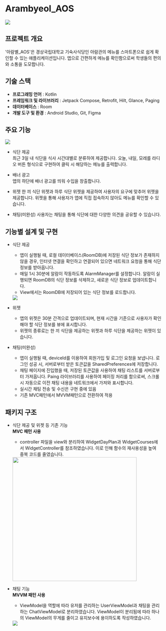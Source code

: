 # Arambyeol_AOS
<img src="https://github.com/user-attachments/assets/3def15cf-5ac0-4ac4-8dea-491aa9deea07"/>

## 프로젝트 개요
'아람별_AOS'은 경상국립대학교 기숙사식당인 아람관의 메뉴를 스마트폰으로 쉽게 확인할 수 있는 애플리케이션입니다.
앱으로 간편하게 메뉴를 확인함으로써 학생들의 편의와 소통을 도모합니다.

## 기술 스택
- **프로그래밍 언어** : Kotlin
- **프레임워크 및 라이브러리** : Jetpack Compose, Retrofit, Hilt, Glance, Paging
- **데이터베이스** : Room
- **개발 도구 및 환경** : Android Studio, Git, Figma

## 주요 기능
<img src="https://github.com/user-attachments/assets/928f618d-91b7-403d-89b5-d64a95d5307c"/>

- 식단 제공  
  최근 3일 내 식단을 식사 시간대별로 분류하여 제공합니다. 오늘, 내일, 모레를 라디오 버튼 형식으로 구현하여 클릭 시 해당하는 메뉴를 출력합니다.
  
- 배너 광고  
  앱의 하단에 배너 광고를 띄워 수입을 창출합니다.
  
- 위젯
  한 끼 식단 위젯과 하루 식단 위젯을 제공하여 사용자의 요구에 맞추어 위젯을 제공합니다.
  위젯을 통해 사용자가 앱에 직접 접속하지 않아도 메뉴를 확인할 수 있습니다.

- 채팅(미완성)
  사용자는 채팅을 통해 식단에 대한 다양한 의견을 공유할 수 있습니다.

## 기능별 설계 및 구현
- 식단 제공
  - 앱이 실행될 때, 로컬 데이터베이스(RoomDB)에 저장된 식단 정보가 존재하지 않을 경우, 인터넷 연결을 확인하고 연결되어 있으면 네트워크 요청을 통해 식단정보를 받아옵니다.
  - 매일 1시 30분에 알람이 작동하도록 AlarmManager를 설정합니다. 알람이 실행되면 RoomDB의 식단 정보를 삭제하고, 새로운 식단 정보로 업데이트합니다.
  - View에서는 RoomDB에 저장되어 있는 식단 정보를 로드합니다.
  <img src="https://github.com/user-attachments/assets/cdbf2147-9275-4e03-8451-5529cc06fcfc"/>
  
- 위젯
  - 앱의 위젯은 30분 간격으로 업데이트되며, 현재 시간을 기준으로 사용자가 확인해야 할 식단 정보를 뷰에 표시합니다.
  - 위젯의 종류로는 한 끼 식단을 제공하는 위젯과 하루 식단을 제공하는 위젯이 있습니다.

- 채팅(미완성)
  - 앱이 실행될 때, deviceId를 이용하여 회원가입 및 로그인 요청을 보냅니다.
    로그인 성공 시, 서버로부터 받은 토큰값을 SharedPreferences에 저장합니다.
  - 채팅 페이지에 진입했을 때, 저장된 토큰값을 사용하여 채팅 리스트를 서버로부터 가져옵니다.
    Paing 라이브러리를 사용하여 페이징 처리를 함으로써, 스크롤 시 자동으로 이전 채팅 내용을 네트워크에서 가져와 표시합니다.
  - 실시간 채팅 전송 및 수신은 구현 중에 있음
  - 기존 MVC패턴에서 MVVM패턴으로 전환하여 적용

## 패키지 구조
- 식단 제공 및 위젯 등 기존 기능  
  **MVC 패턴 사용**  
  - controller 파일을 view와 분리하여 WidgetDayPlan과 WidgetCourses에서 WidgetController를 참조하였습니다. 이로 인해 함수의 재사용성을 높여 중복 코드를 줄였습니다.
  <img src="https://github.com/user-attachments/assets/3ce1430c-4dd8-42e4-866b-fe70a6e950bc" width="400rem"/>

- 채팅 기능  
  **MVVM 패턴 사용**  
  - ViewModel을 역할에 따라 유저를 관리하는 UserViewModel과 채팅을 관리하는 ChatViewModel로 분리하였습니다. ViewModel이 분리됨에 따라 하나의 ViewModel의 무게를 줄이고 유지보수에 용이하도록 작성하였습니다.
  <img src="https://github.com/user-attachments/assets/8c4d88ef-b49a-45b1-bda3-f0148b1fd759"/>
  


